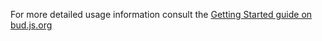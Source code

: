 For more detailed usage information consult the [Getting Started guide on bud.js.org](https://bud.js.org/guides/getting-started)
